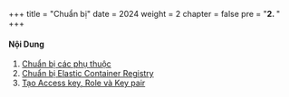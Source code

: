 +++
title = "Chuẩn bị"
date = 2024
weight = 2
chapter = false
pre = "<b>2. </b>"
+++

#### Nội Dung

1. [Chuẩn bị các phụ thuộc](1-dependencies)
2. [Chuẩn bị Elastic Container Registry](2-ecr)
3. [Tạo Access key, Role và Key pair](3-aws-preparation)
